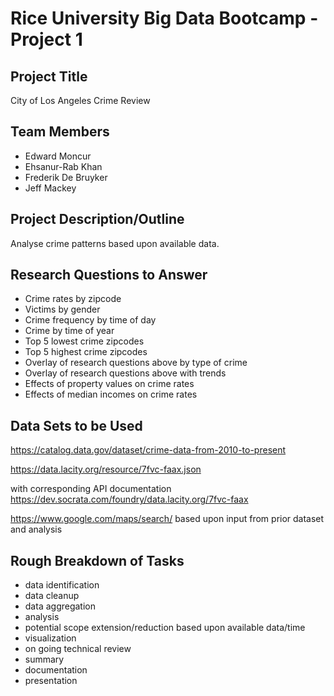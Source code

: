 # Rice University Big Data Bootcamp - Project 1
## Project Title 

City of Los Angeles Crime Review
## Team Members

- Edward Moncur
- Ehsanur-Rab Khan
- Frederik De Bruyker
- Jeff Mackey

## Project Description/Outline

Analyse crime patterns based upon available data.

## Research Questions to Answer

- Crime rates by zipcode
- Victims by gender
- Crime frequency by time of day
- Crime by time of year
- Top 5 lowest crime zipcodes
- Top 5 highest crime zipcodes
- Overlay of research questions above by type of crime
- Overlay of research questions above with trends
- Effects of property values on crime rates
- Effects of median incomes on crime rates

## Data Sets to be Used

https://catalog.data.gov/dataset/crime-data-from-2010-to-present

https://data.lacity.org/resource/7fvc-faax.json 

  with corresponding API documentation  https://dev.socrata.com/foundry/data.lacity.org/7fvc-faax

https://www.google.com/maps/search/ based upon input from prior dataset and analysis

## Rough Breakdown of Tasks 

- data identification
- data cleanup
- data aggregation
- analysis
- potential scope extension/reduction based upon available data/time
- visualization
- on going technical review
- summary
- documentation
- presentation




